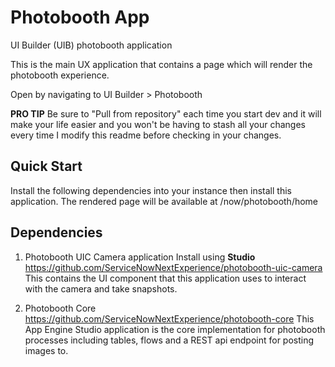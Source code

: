 # Photobooth App
UI Builder (UIB) photobooth application

This is the main UX application that contains a page which will render the photobooth experience.

Open by navigating to UI Builder > Photobooth

**PRO TIP** Be sure to "Pull from repository" each time you start dev and it will make your life easier and you won't be having to stash all your changes every time I modify this readme before checking in your changes.

## Quick Start
Install the following dependencies into your instance then install this application.  The rendered page will be available at /now/photobooth/home

## Dependencies

1. Photobooth UIC Camera application
Install using **Studio**
https://github.com/ServiceNowNextExperience/photobooth-uic-camera
This contains the UI component that this application uses to interact with the camera and take snapshots.

2. Photobooth Core
https://github.com/ServiceNowNextExperience/photobooth-core
This App Engine Studio application is the core implementation for photobooth processes including tables, flows and a REST api endpoint for posting images to.
